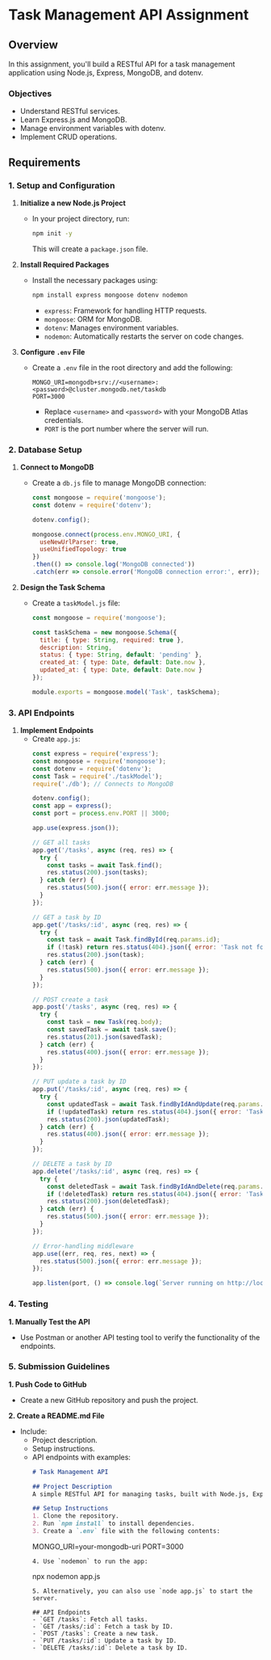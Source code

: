 # Task Management API Assignment

## Overview
In this assignment, you'll build a RESTful API for a task management application using Node.js, Express, MongoDB, and dotenv.

### Objectives
- Understand RESTful services.
- Learn Express.js and MongoDB.
- Manage environment variables with dotenv.
- Implement CRUD operations.

## Requirements

### 1. Setup and Configuration
1. **Initialize a new Node.js Project**
   - In your project directory, run:
     ```bash
     npm init -y
     ```
     This will create a `package.json` file.

2. **Install Required Packages**
   - Install the necessary packages using:
     ```bash
     npm install express mongoose dotenv nodemon
     ```
     - `express`: Framework for handling HTTP requests.
     - `mongoose`: ORM for MongoDB.
     - `dotenv`: Manages environment variables.
     - `nodemon`: Automatically restarts the server on code changes.

3. **Configure `.env` File**
   - Create a `.env` file in the root directory and add the following:
     ```plaintext
     MONGO_URI=mongodb+srv://<username>:<password>@cluster.mongodb.net/taskdb
     PORT=3000
     ```
     - Replace `<username>` and `<password>` with your MongoDB Atlas credentials.
     - `PORT` is the port number where the server will run.

### 2. Database Setup
1. **Connect to MongoDB**
   - Create a `db.js` file to manage MongoDB connection:
     ```javascript
     const mongoose = require('mongoose');
     const dotenv = require('dotenv');

     dotenv.config();

     mongoose.connect(process.env.MONGO_URI, {
       useNewUrlParser: true,
       useUnifiedTopology: true
     })
     .then(() => console.log('MongoDB connected'))
     .catch(err => console.error('MongoDB connection error:', err));
     ```

2. **Design the Task Schema**
   - Create a `taskModel.js` file:
     ```javascript
     const mongoose = require('mongoose');

     const taskSchema = new mongoose.Schema({
       title: { type: String, required: true },
       description: String,
       status: { type: String, default: 'pending' },
       created_at: { type: Date, default: Date.now },
       updated_at: { type: Date, default: Date.now }
     });

     module.exports = mongoose.model('Task', taskSchema);
     ```

### 3. API Endpoints
1. **Implement Endpoints**
   - Create `app.js`:
     ```javascript
     const express = require('express');
     const mongoose = require('mongoose');
     const dotenv = require('dotenv');
     const Task = require('./taskModel');
     require('./db'); // Connects to MongoDB

     dotenv.config();
     const app = express();
     const port = process.env.PORT || 3000;

     app.use(express.json());

     // GET all tasks
     app.get('/tasks', async (req, res) => {
       try {
         const tasks = await Task.find();
         res.status(200).json(tasks);
       } catch (err) {
         res.status(500).json({ error: err.message });
       }
     });

     // GET a task by ID
     app.get('/tasks/:id', async (req, res) => {
       try {
         const task = await Task.findById(req.params.id);
         if (!task) return res.status(404).json({ error: 'Task not found' });
         res.status(200).json(task);
       } catch (err) {
         res.status(500).json({ error: err.message });
       }
     });

     // POST create a task
     app.post('/tasks', async (req, res) => {
       try {
         const task = new Task(req.body);
         const savedTask = await task.save();
         res.status(201).json(savedTask);
       } catch (err) {
         res.status(400).json({ error: err.message });
       }
     });

     // PUT update a task by ID
     app.put('/tasks/:id', async (req, res) => {
       try {
         const updatedTask = await Task.findByIdAndUpdate(req.params.id, req.body, { new: true, runValidators: true });
         if (!updatedTask) return res.status(404).json({ error: 'Task not found' });
         res.status(200).json(updatedTask);
       } catch (err) {
         res.status(400).json({ error: err.message });
       }
     });

     // DELETE a task by ID
     app.delete('/tasks/:id', async (req, res) => {
       try {
         const deletedTask = await Task.findByIdAndDelete(req.params.id);
         if (!deletedTask) return res.status(404).json({ error: 'Task not found' });
         res.status(200).json(deletedTask);
       } catch (err) {
         res.status(500).json({ error: err.message });
       }
     });

     // Error-handling middleware
     app.use((err, req, res, next) => {
       res.status(500).json({ error: err.message });
     });

     app.listen(port, () => console.log(`Server running on http://localhost:${port}`));
     ```

### 4. Testing
**1. Manually Test the API**
- Use Postman or another API testing tool to verify the functionality of the endpoints.

### 5. Submission Guidelines
**1. Push Code to GitHub**
- Create a new GitHub repository and push the project.

**2. Create a README.md File**
- Include:
  - Project description.
  - Setup instructions.
  - API endpoints with examples:
    ```markdown
    # Task Management API

    ## Project Description
    A simple RESTful API for managing tasks, built with Node.js, Express, and MongoDB.

    ## Setup Instructions
    1. Clone the repository.
    2. Run `npm install` to install dependencies.
    3. Create a `.env` file with the following contents:
       ```
       MONGO_URI=your-mongodb-uri
       PORT=3000
       ```
    4. Use `nodemon` to run the app:
       ```
       npx nodemon app.js
       ```
    5. Alternatively, you can also use `node app.js` to start the server.

    ## API Endpoints
    - `GET /tasks`: Fetch all tasks.
    - `GET /tasks/:id`: Fetch a task by ID.
    - `POST /tasks`: Create a new task.
    - `PUT /tasks/:id`: Update a task by ID.
    - `DELETE /tasks/:id`: Delete a task by ID.
    ```
